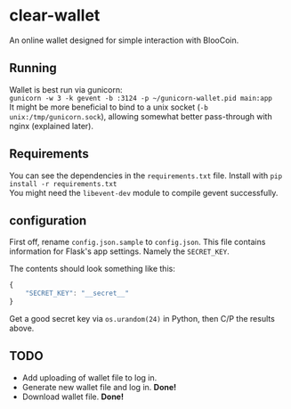 clear-wallet
============

An online wallet designed for simple interaction with BlooCoin.

Running
-------
Wallet is best run via gunicorn:  
`gunicorn -w 3 -k gevent -b :3124 -p ~/gunicorn-wallet.pid main:app`  
It might be more beneficial to bind to a unix socket (`-b unix:/tmp/gunicorn.sock`), allowing somewhat better pass-through with nginx (explained later).

Requirements
------------
You can see the dependencies in the `requirements.txt` file. Install with `pip install -r requirements.txt`  
You might need the `libevent-dev` module to compile gevent successfully.

configuration
-------------

First off, rename `config.json.sample` to `config.json`. This file contains information for Flask's app settings. Namely the `SECRET_KEY`.

The contents should look something like this:
```javascript
{
    "SECRET_KEY": "__secret__"
}
```

Get a good secret key via `os.urandom(24)` in Python, then C/P the results above.

TODO
----

+ Add uploading of wallet file to log in.
+ Generate new wallet file and log in. __Done!__
+ Download wallet file. __Done!__
